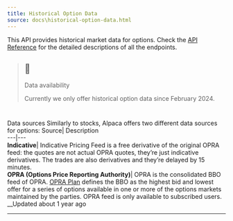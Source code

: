 ```yaml
---
title: Historical Option Data
source: docs\historical-option-data.html
---
```


This API provides historical market data for options. Check the [API Reference](..-reference-optionbars.md) for the detailed descriptions of all the endpoints.
> ## 🚧
> 
> Data availability
> 
> Currently we only offer historical option data since February 2024.
# 
Data sources
[](historical-option-data.html#data-sources)
Similarly to stocks, Alpaca offers two different data sources for options:
Source| Description  
---|---  
**Indicative**|  Indicative Pricing Feed is a free derivative of the original OPRA feed: the quotes are not actual OPRA quotes, they’re just indicative derivatives. The trades are also derivatives and they’re delayed by 15 minutes.  
**OPRA (Options Price Reporting Authority)**|  OPRA is the consolidated BBO feed of OPRA. [OPRA Plan](https://www.opraplan.com/document-library) defines the BBO as the highest bid and lowest offer for a series of options available in one or more of the options markets maintained by the parties. OPRA feed is only available to subscribed users.  
__Updated about 1 year ago
* * *
